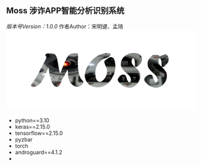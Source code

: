 ## Moss 涉诈APP智能分析识别系统
*版本号Version：1.0.0*
作者Author：宋明键、孟琦
![Moss](https://raw.githubusercontent.com/hismj/Moss/master/mobsf/static/img/moss_logo.png)
 - python==3.10
 - keras==2.15.0
 - tensorflow==2.15.0
 - pyzbar
 - torch
 - androguard==4.1.2
 - 




<!--stackedit_data:
eyJoaXN0b3J5IjpbLTcxMzM4OTMzMywxMDA4NTI3NDgwLC0xMj
E4MTgxMzEwLDMzMDQzMjA0Nl19
-->
